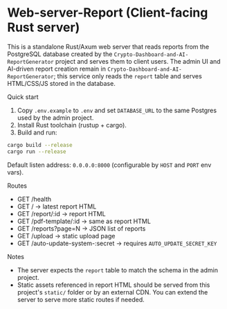 # Web-server-Report (Client-facing Rust server)

This is a standalone Rust/Axum web server that reads reports from the PostgreSQL
database created by the `Crypto-Dashboard-and-AI-ReportGenerator` project and
serves them to client users. The admin UI and AI-driven report creation remain in
`Crypto-Dashboard-and-AI-ReportGenerator`; this service only reads the `report`
table and serves HTML/CSS/JS stored in the database.

Quick start

1. Copy `.env.example` to `.env` and set `DATABASE_URL` to the same Postgres used by the admin project.
2. Install Rust toolchain (rustup + cargo).
3. Build and run:

```bash
cargo build --release
cargo run --release
```

Default listen address: `0.0.0.0:8000` (configurable by `HOST` and `PORT` env vars).

Routes
- GET /health
- GET / -> latest report HTML
- GET /report/:id -> report HTML
- GET /pdf-template/:id -> same as report HTML
- GET /reports?page=N -> JSON list of reports
- GET /upload -> static upload page
- GET /auto-update-system-:secret -> requires `AUTO_UPDATE_SECRET_KEY`

Notes
- The server expects the `report` table to match the schema in the admin project.
- Static assets referenced in report HTML should be served from this project's `static/` folder or by an external CDN. You can extend the server to serve more static routes if needed.

